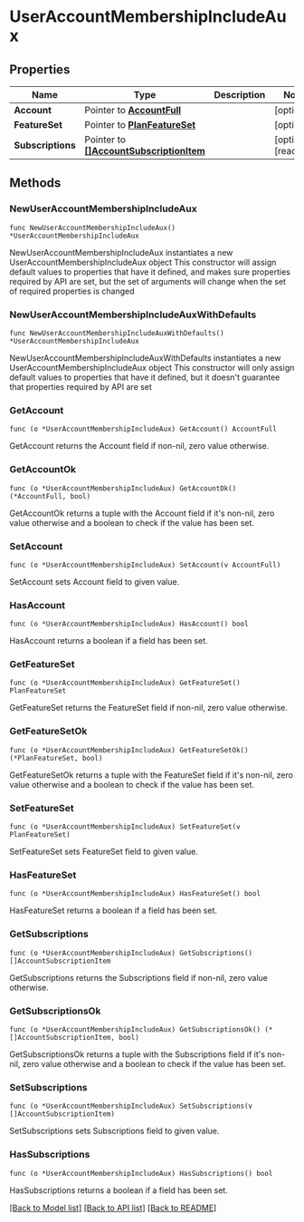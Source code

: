 # UserAccountMembershipIncludeAux

## Properties

Name | Type | Description | Notes
------------ | ------------- | ------------- | -------------
**Account** | Pointer to [**AccountFull**](AccountFull.md) |  | [optional] 
**FeatureSet** | Pointer to [**PlanFeatureSet**](PlanFeatureSet.md) |  | [optional] 
**Subscriptions** | Pointer to [**[]AccountSubscriptionItem**](AccountSubscriptionItem.md) |  | [optional] [readonly] 

## Methods

### NewUserAccountMembershipIncludeAux

`func NewUserAccountMembershipIncludeAux() *UserAccountMembershipIncludeAux`

NewUserAccountMembershipIncludeAux instantiates a new UserAccountMembershipIncludeAux object
This constructor will assign default values to properties that have it defined,
and makes sure properties required by API are set, but the set of arguments
will change when the set of required properties is changed

### NewUserAccountMembershipIncludeAuxWithDefaults

`func NewUserAccountMembershipIncludeAuxWithDefaults() *UserAccountMembershipIncludeAux`

NewUserAccountMembershipIncludeAuxWithDefaults instantiates a new UserAccountMembershipIncludeAux object
This constructor will only assign default values to properties that have it defined,
but it doesn't guarantee that properties required by API are set

### GetAccount

`func (o *UserAccountMembershipIncludeAux) GetAccount() AccountFull`

GetAccount returns the Account field if non-nil, zero value otherwise.

### GetAccountOk

`func (o *UserAccountMembershipIncludeAux) GetAccountOk() (*AccountFull, bool)`

GetAccountOk returns a tuple with the Account field if it's non-nil, zero value otherwise
and a boolean to check if the value has been set.

### SetAccount

`func (o *UserAccountMembershipIncludeAux) SetAccount(v AccountFull)`

SetAccount sets Account field to given value.

### HasAccount

`func (o *UserAccountMembershipIncludeAux) HasAccount() bool`

HasAccount returns a boolean if a field has been set.

### GetFeatureSet

`func (o *UserAccountMembershipIncludeAux) GetFeatureSet() PlanFeatureSet`

GetFeatureSet returns the FeatureSet field if non-nil, zero value otherwise.

### GetFeatureSetOk

`func (o *UserAccountMembershipIncludeAux) GetFeatureSetOk() (*PlanFeatureSet, bool)`

GetFeatureSetOk returns a tuple with the FeatureSet field if it's non-nil, zero value otherwise
and a boolean to check if the value has been set.

### SetFeatureSet

`func (o *UserAccountMembershipIncludeAux) SetFeatureSet(v PlanFeatureSet)`

SetFeatureSet sets FeatureSet field to given value.

### HasFeatureSet

`func (o *UserAccountMembershipIncludeAux) HasFeatureSet() bool`

HasFeatureSet returns a boolean if a field has been set.

### GetSubscriptions

`func (o *UserAccountMembershipIncludeAux) GetSubscriptions() []AccountSubscriptionItem`

GetSubscriptions returns the Subscriptions field if non-nil, zero value otherwise.

### GetSubscriptionsOk

`func (o *UserAccountMembershipIncludeAux) GetSubscriptionsOk() (*[]AccountSubscriptionItem, bool)`

GetSubscriptionsOk returns a tuple with the Subscriptions field if it's non-nil, zero value otherwise
and a boolean to check if the value has been set.

### SetSubscriptions

`func (o *UserAccountMembershipIncludeAux) SetSubscriptions(v []AccountSubscriptionItem)`

SetSubscriptions sets Subscriptions field to given value.

### HasSubscriptions

`func (o *UserAccountMembershipIncludeAux) HasSubscriptions() bool`

HasSubscriptions returns a boolean if a field has been set.


[[Back to Model list]](../README.md#documentation-for-models) [[Back to API list]](../README.md#documentation-for-api-endpoints) [[Back to README]](../README.md)


